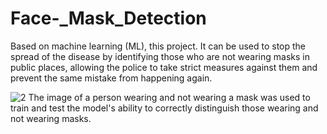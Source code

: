 # Face-_Mask_Detection


Based on machine learning (ML), this project. It can be used to stop the spread of the disease by identifying those who are not wearing masks in public places, allowing the police to take strict measures against them and prevent the same mistake from happening again.

![2](https://user-images.githubusercontent.com/108457802/178483479-725fede4-baec-4ec2-80ad-92da73c754f6.jpg)
The image of a person wearing and not wearing a mask was used to train and test the model's ability to correctly distinguish those wearing and not wearing masks.
